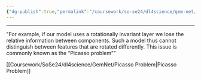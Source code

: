 ```yaml
---
{"dg-publish":true,"permalink":"/coursework/so-se24/dl4science/gem-net/simply-using-the-full-geometric-information-e-g-all-pairwise-atomic-distances-in-a-layer-does-not-ensure-universal-approximation/","noteIcon":""}
---
```


---
"For example, if our model uses a rotationally invariant layer we lose the relative information between components. Such a model thus cannot distinguish between features that are rotated differently. This issue is commonly known as the “Picasso problem”"

[[Coursework/SoSe24/dl4science/GemNet/Picasso Problem\|Picasso Problem]]